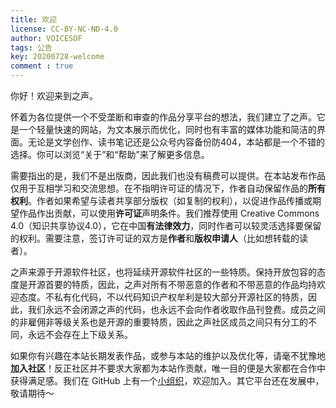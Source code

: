 ```yaml
---
title: 欢迎
license: CC-BY-NC-ND-4.0
author: VOICESOF
tags: 公告
key: 20200728-welcome
comment : true
---
```


你好！欢迎来到之声。<!--more-->

怀着为各位提供一个不受垄断和审查的作品分享平台的想法，我们建立了之声。它是一个轻量快速的网站，为文本展示而优化，同时也有丰富的媒体功能和简洁的界面。无论是文学创作、读书笔记还是公众号内容备份防404，本站都是一个不错的选择。你可以浏览“关于”和“帮助”来了解更多信息。

需要指出的是，我们不是出版商，因此我们也没有稿费可以提供。在本站发布作品仅用于互相学习和交流思想。在不指明许可证的情况下，作者自动保留作品的**所有权利**。作者如果希望与读者共享部分版权（如复制的权利），以促进作品传播或期望作品作出贡献，可以使用**许可证**声明条件。我们推荐使用 Creative Commons 4.0（知识共享协议4.0），它在中国**有法律效力**，同时作者可以较灵活选择要保留的权利。需要注意，签订许可证的双方是**作者**和**版权申请人**（比如想转载的读者）。

之声来源于开源软件社区，也将延续开源软件社区的一些特质。保持开放包容的态度是开源首要的特质，因此，之声对所有不带恶意的作者和不带恶意的作品均持欢迎态度。不私有化代码，不以代码知识产权牟利是较大部分开源社区的特质，因此，我们永远不会闭源之声的代码，也永远不会向作者收取作品刊登费。成员之间的非雇佣非等级关系也是开源的重要特质，因此之声社区成员之间只有分工的不同，永远不会存在上下级关系。

如果你有兴趣在本站长期发表作品，或参与本站的维护以及优化等，请毫不犹豫地**加入社区**！反正社区并不要求大家都为本站作贡献，唯一目的便是大家都在合作中获得满足感。我们在 GitHub 上有一个[小组织](https://github.com/VOICESOF)，欢迎加入。其它平台还在发展中，敬请期待～
